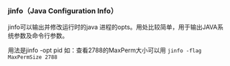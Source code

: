 ### jinfo（Java Configuration Info）

jinfo可以输出并修改运行时的java 进程的opts。用处比较简单，用于输出JAVA系统参数及命令行参数。

用法是jinfo -opt pid 如：查看2788的MaxPerm大小可以用 `jinfo -flag MaxPermSize 2788`